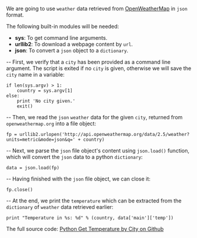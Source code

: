 We are going to use `weather` data retrieved from <a href="" target="_blank">OpenWeatherMap</a> in `json` format.

<!--more-->

The following built-in modules will be needed:

*   **sys**: To get command line arguments.
*   **urllib2**: To download a webpage content by `url`.
*   **json**: To convert a `json` object to a `dictionary`.

-- First, we verify that a `city` has been provided as a command line argument. The script is exited if no `city` is given, otherwise we will save the `city` name in a variable:

    if len(sys.argv) > 1:
        country = sys.argv[1]
    else:
        print 'No city given.'
        exit()
    

-- Then, we read the `json` `weather` data for the given `city`, returned from `openweathermap.org` into a file object:

    fp = urllib2.urlopen('http://api.openweathermap.org/data/2.5/weather?units=metric&mode=json&q=' + country)
    

-- Next, we parse the `json` file object's content using `json.load()` function, which will convert the `json` data to a python `dictionary`:

    data = json.load(fp)
    

-- Having finished with the `json` file object, we can close it:

    fp.close()
    

-- At the end, we print the `temperature` which can be extracted from the `dictionary` of `weather` data retrieved earlier:

    print "Temperature in %s: %d" % (country, data['main']['temp'])
    

The full source code: <a href="https://github.com/h4k1m0u/pythonbeginner.org/blob/master/examples/python-get-temperature-by-city.py" target="_blank">Python Get Temperature by City on Github</a>
